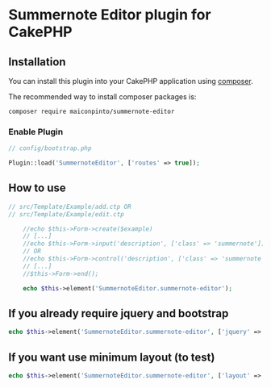 # Summernote Editor plugin for CakePHP

## Installation

You can install this plugin into your CakePHP application using [composer](http://getcomposer.org).

The recommended way to install composer packages is:

```
composer require maiconpinto/summernote-editor
```

### Enable Plugin

```php
// config/bootstrap.php

Plugin::load('SummernoteEditor', ['routes' => true]);
```

## How to use

```php
// src/Template/Example/add.ctp OR
// src/Template/Example/edit.ctp

    //echo $this->Form->create($example)
    // [...]
    //echo $this->Form->input('description', ['class' => 'summernote']);
    // OR
    //echo $this->Form->control('description', ['class' => 'summernote']);
    // [...]
    //$this->Form->end();

    echo $this->element('SummernoteEditor.summernote-editor');
```

## If you already require jquery and bootstrap

```php
echo $this->element('SummernoteEditor.summernote-editor', ['jquery' => false, 'bootstrap' => false]);
```

## If you want use minimum layout (to test)

```php
echo $this->element('SummernoteEditor.summernote-editor', ['layout' => true]);
```

